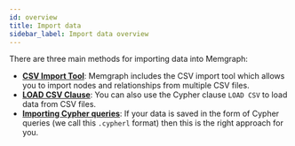```yaml
---
id: overview
title: Import data
sidebar_label: Import data overview
---
```


There are three main methods for importing data into Memgraph:

- **[CSV Import Tool](/memgraph/reference-guide/import-data/csv-import-tool)**:
  Memgraph includes the CSV import tool which allows you to import nodes and
  relationships from multiple CSV files.
- **[LOAD CSV Clause](/reference-guide/import-data/load-csv-clause.md)**: You
  can also use the Cypher clause `LOAD CSV` to load data from CSV files.
- **[Importing Cypher queries](/reference-guide/import-data/cypherl.md)**: If
  your data is saved in the form of Cypher queries (we call this `.cypherl`
  format) then this is the right approach for you.
